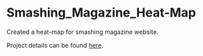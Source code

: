 # Smashing_Magazine_Heat-Map

Created a heat-map for smashing magazine website.

Project details can be found <a href = "https://www.theodinproject.com/courses/html-and-css/lessons/design-teardown">here</a>.
